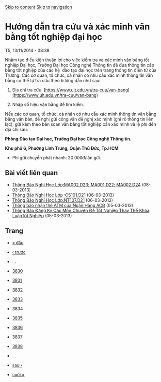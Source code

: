 [Skip to content](https://daa.uit.edu.vn/thongbao/huong-dan-tra-cuu-va-xac-minh-van-bang-tot-nghiep-dai-hoc?page=3833#main)
 [Skip to navigation](https://daa.uit.edu.vn/thongbao/huong-dan-tra-cuu-va-xac-minh-van-bang-tot-nghiep-dai-hoc?page=3833#main-nav)

Hướng dẫn tra cứu và xác minh văn bằng tốt nghiệp đại học
=========================================================

T5, 13/11/2014 - 08:38

Nhằm tạo điều kiện thuận lợi cho việc kiểm tra và xác minh văn bằng tốt nghiệp Đại học, Trường Đại học Công nghệ Thông tin đã đưa thông tin cấp bằng tốt nghiệp của các hệ  đào tạo đại học trên trang thông tin điện tử của Trường. Các cơ quan, tổ chức, cá nhân có nhu cầu xác minh thông tin văn bằng có thể tự tra cứu theo hướng dẫn như sau:

1.  Địa chỉ tra cứu: [https://www.uit.edu.vn/tra-cuu/van-bang](https://www.uit.edu.vn/tra-cuu/van-bang)
    
2.  Nhập số hiệu văn bằng để tìm kiếm.

Nếu các cơ quan, tổ chức, cá nhân có nhu cầu xác minh thông tin văn bằng bằng văn bản, đề nghị gửi công văn đề nghị xác minh (ghi rõ thông tin liên lạc), gửi kèm theo bản scan văn bằng tốt nghiệp cần xác minh và lệ phí đến địa chỉ sau:  

**Phòng Đào tạo Đại học, Trường Đại học Công nghệ Thông tin.**

**Khu phố 6, Phường Linh Trung, Quận Thủ Đức, Tp.HCM**

*   Phí gửi chuyển phát nhanh: 20.000đ/lần gửi.

Bài viết liên quan
------------------

*   [Thông Báo Nghỉ Học Lớp;MA002.D23; MA001.D22; MA002.D24](https://daa.uit.edu.vn/thongbao/thong-bao-nghi-hoc-lopma002d23-ma001d22-ma002d24)
     (08-03-2013)
*   [Thông Báo Nghỉ Học Lớp :CS101.D21](https://daa.uit.edu.vn/thongbao/thong-bao-nghi-hoc-lop-cs101d21)
     (06-03-2013)
*   [Thông Báo Nghỉ Học Lớp:NT107.D21](https://daa.uit.edu.vn/thongbao/thong-bao-nghi-hoc-lopnt107d21)
     (06-03-2013)
*   [Thông báo nhận thẻ ATM của Ngân Hàng ACB](https://daa.uit.edu.vn/thongbao/thong-bao-nhan-atm-cua-ngan-hang-acb)
     (05-03-2013)
*   [Thông Báo Đăng Ký Các Môn Chuyên Đề Tốt Nghiệp Thay Thế Khóa LuậnTốt Nghiệp](https://daa.uit.edu.vn/thongbao/thong-bao-dang-ky-cac-mon-chuyen-de-tot-nghiep-thay-khoa-luantot-nghiep)
     (05-03-2013)

Trang
-----

*   [« đầu](https://daa.uit.edu.vn/thongbao/huong-dan-tra-cuu-va-xac-minh-van-bang-tot-nghiep-dai-hoc "Đến trang đầu tiên")
    
*   [‹ trước](https://daa.uit.edu.vn/thongbao/huong-dan-tra-cuu-va-xac-minh-van-bang-tot-nghiep-dai-hoc?page=3832 "Đến trang kế trước")
    
*   …
*   [3830](https://daa.uit.edu.vn/thongbao/huong-dan-tra-cuu-va-xac-minh-van-bang-tot-nghiep-dai-hoc?page=3829 "Đến trang 3830")
    
*   [3831](https://daa.uit.edu.vn/thongbao/huong-dan-tra-cuu-va-xac-minh-van-bang-tot-nghiep-dai-hoc?page=3830 "Đến trang 3831")
    
*   [3832](https://daa.uit.edu.vn/thongbao/huong-dan-tra-cuu-va-xac-minh-van-bang-tot-nghiep-dai-hoc?page=3831 "Đến trang 3832")
    
*   [3833](https://daa.uit.edu.vn/thongbao/huong-dan-tra-cuu-va-xac-minh-van-bang-tot-nghiep-dai-hoc?page=3832 "Đến trang 3833")
    
*   3834
*   [3835](https://daa.uit.edu.vn/thongbao/huong-dan-tra-cuu-va-xac-minh-van-bang-tot-nghiep-dai-hoc?page=3834 "Đến trang 3835")
    
*   [3836](https://daa.uit.edu.vn/thongbao/huong-dan-tra-cuu-va-xac-minh-van-bang-tot-nghiep-dai-hoc?page=3835 "Đến trang 3836")
    
*   [3837](https://daa.uit.edu.vn/thongbao/huong-dan-tra-cuu-va-xac-minh-van-bang-tot-nghiep-dai-hoc?page=3836 "Đến trang 3837")
    
*   [3838](https://daa.uit.edu.vn/thongbao/huong-dan-tra-cuu-va-xac-minh-van-bang-tot-nghiep-dai-hoc?page=3837 "Đến trang 3838")
    
*   …
*   [sau ›](https://daa.uit.edu.vn/thongbao/huong-dan-tra-cuu-va-xac-minh-van-bang-tot-nghiep-dai-hoc?page=3834 "Đến trang kế sau")
    
*   [cuối »](https://daa.uit.edu.vn/thongbao/huong-dan-tra-cuu-va-xac-minh-van-bang-tot-nghiep-dai-hoc?page=3863 "Đến trang cuối cùng")